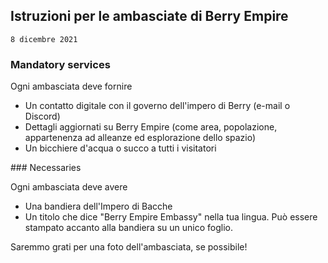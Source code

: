 ## Istruzioni per le ambasciate di Berry Empire

<code>8 dicembre 2021</code>

### Mandatory services
<p>
    Ogni ambasciata deve fornire
</p>
<ul>
    <li>Un contatto digitale con il governo dell'impero di Berry (e-mail o Discord)</li>
    <li>Dettagli aggiornati su Berry Empire (come area, popolazione, appartenenza ad alleanze ed esplorazione dello spazio)</li>
    <li>Un bicchiere d'acqua o succo a tutti i visitatori</li>
</ul>
### Necessaries
<p>
    Ogni ambasciata deve avere
</p>
<ul>
    <li>Una bandiera dell'Impero di Bacche</li>
    <li>Un titolo che dice "Berry Empire Embassy" nella tua lingua. Può essere stampato accanto alla bandiera su un unico foglio.</li>
</ul>
Saremmo grati per una foto dell'ambasciata, se possibile!
